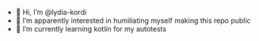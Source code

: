 - 👋 Hi, I’m @lydia-kordi
- 👀 I’m apparently interested in humiliating myself making this repo public
- 🌱 I’m currently learning kotlin for my autotests

<!---
lydia-kordi/lydia-kordi is a ✨ special ✨ repository because its `README.md` (this file) appears on your GitHub profile.
You can click the Preview link to take a look at your changes.
--->
